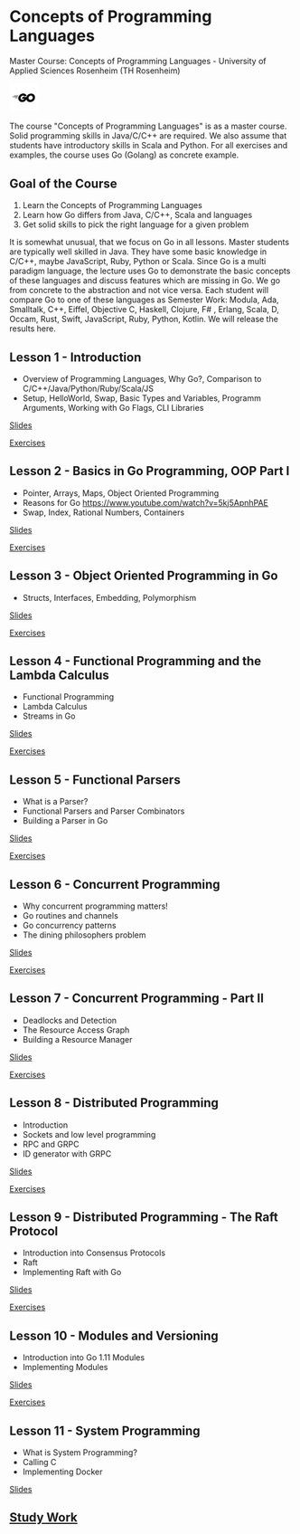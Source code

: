 # Concepts of Programming Languages
Master Course: Concepts of Programming Languages - University of Applied Sciences Rosenheim (TH Rosenheim)

<img src="docs/img/go.png" width="10%">

The course "Concepts of Programming Languages" is as a master course. Solid programming skills in Java/C/C++ are required. We also assume that students have introductory skills in Scala and Python. For all exercises and examples, the course uses Go (Golang) as concrete example.

## Goal of the Course

1. Learn the Concepts of Programming Languages
2. Learn how Go differs from Java, C/C++, Scala and languages
3. Get solid skills to pick the right language for a given problem

It is somewhat unusual, that we focus on Go in all lessons. Master students are typically well skilled in Java. They
have some basic knowledge in C/C++, maybe JavaScript, Ruby, Python or Scala. Since Go is a multi paradigm language, the lecture uses Go to demonstrate the basic concepts of these languages and discuss features which are missing in Go. 
We go from concrete to the abstraction and not vice versa.
Each student will compare Go to one of these languages as Semester Work: Modula, Ada, Smalltalk, C++, Eiffel, Objective C, Haskell, Clojure, F# , Erlang, Scala, D, Occam, Rust, Swift, JavaScript, Ruby, Python, Kotlin.
We will release the results here. 

## Lesson 1 - Introduction

- Overview of Programming Languages, Why Go?, Comparison to C/C++/Java/Python/Ruby/Scala/JS
- Setup, HelloWorld, Swap, Basic Types and Variables, Programm Arguments, Working with Go Flags, CLI Libraries 

[Slides](docs/01-Introduction%20to%20Golang.pdf)

[Exercises](docs/exercises/Exercise1.md)

## Lesson 2 - Basics in Go Programming, OOP Part I

- Pointer, Arrays, Maps, Object Oriented Programming
- Reasons for Go https://www.youtube.com/watch?v=5kj5ApnhPAE
- Swap, Index, Rational Numbers, Containers

[Slides](docs/02-Go-Programming.pdf)

[Exercises](docs/exercises/Exercise2.md)

## Lesson 3 - Object Oriented Programming in Go

- Structs, Interfaces, Embedding, Polymorphism

[Slides](docs/03-Go-Programming.pdf)

[Exercises](docs/exercises/Exercise3.md)

## Lesson 4 - Functional Programming and the Lambda Calculus
- Functional Programming
- Lambda Calculus
- Streams in Go

[Slides](docs/04-Functional-Programming.pdf)

[Exercises](docs/exercises/Exercise4.md)

## Lesson 5 - Functional Parsers
- What is a Parser?
- Functional Parsers and Parser Combinators
- Building a Parser in Go

[Slides](docs/05-Parser-Combinators.pdf)

[Exercises](docs/exercises/Exercise5.md)


## Lesson 6 - Concurrent Programming
- Why concurrent programming matters!
- Go routines and channels
- Go concurrency patterns
- The dining philosophers problem

[Slides](docs/06-Concurrent-Programming.pdf)

[Exercises](docs/exercises/Exercise6.md)

## Lesson 7 - Concurrent Programming - Part II
- Deadlocks and Detection
- The Resource Access Graph
- Building a Resource Manager

[Slides](docs/07-Concurrent-Programming.pdf)

[Exercises](docs/exercises/Exercise7.md)

## Lesson 8 - Distributed Programming
- Introduction
- Sockets and low level programming
- RPC and GRPC
- ID generator with GRPC 

[Slides](docs/08-Distributed-Programming.pdf)

[Exercises](docs/exercises/Exercise8.md)

## Lesson 9 - Distributed Programming - The Raft Protocol
- Introduction into Consensus Protocols
- Raft
- Implementing Raft with Go 

[Slides](docs/09-Distributed-Programming-Raft.pdf)

[Exercises](docs/exercises/Exercise9.md)

## Lesson 10 - Modules and Versioning
- Introduction into Go 1.11 Modules
- Implementing Modules

[Slides](docs/10-Modules.pdf)

[Exercises](docs/exercises/Exercise10.md)

## Lesson 11 - System Programming
- What is System Programming?
- Calling C
- Implementing Docker

[Slides](docs/11-Systems-Programming-Docker.pdf)

## [Study Work](docs/studywork/README.md)

